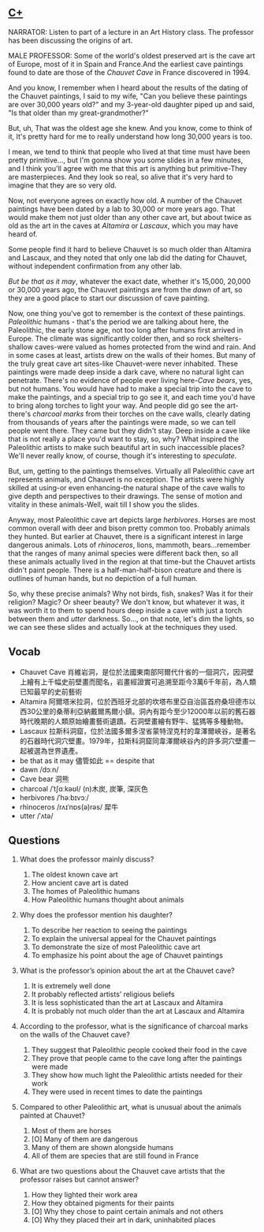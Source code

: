 ## [C+](https://img.kmf.com/toefl/listening/audio/97ec41a0781678df5464b0a897153fd4.mp3)

NARRATOR: Listen to part of a lecture in an Art History class. The professor has been discussing the origins of art.

MALE PROFESSOR: Some of the world's oldest preserved art is the cave art of Europe, most of it in Spain and France.And the earliest cave paintings found to date are those of the *Chauvet Cave* in France discovered in 1994.

And you know, I remember when I heard about the results of the dating of the Chauvet paintings, I said to my wife, "Can you believe these paintings are over 30,000 years old?" and my 3-year-old daughter piped up and said, "Is that older than my great-grandmother?"

But, uh, That was the oldest age she knew. And you know, come to think of it, It's pretty hard for me to really understand how long 30,000 years is too.

I mean, we tend to think that people who lived at that time must have been pretty primitive..., but I'm gonna show you some slides in a few minutes, and I think you'll agree with me that this art is anything but primitive-They are masterpieces. And they look so real, so alive that it's very hard to imagine that they are so very old.

Now, not everyone agrees on exactly how old. A number of the Chauvet paintings have been dated by a lab to 30,000 or more years ago. That would make them not just older than any other cave art, but about twice as old as the art in the caves at *Altamira* or *Lascaux*, which you may have heard of.

Some people find it hard to believe Chauvet is so much older than Altamira and Lascaux, and they noted that only one lab did the dating for Chauvet, without independent confirmation from any other lab.

*But be that as it may*, whatever the exact date, whether it's 15,000, 20,000 or 30,000 years ago, the Chauvet paintings are from the *dawn* of art, so they are a good place to start our discussion of cave painting.

Now, one thing you've got to remember is the context of these paintings. *Paleolithic* humans - that's the period we are talking about here, the Paleolithic, the early stone age, not too long after humans first arrived in Europe. The climate was significantly colder then, and so rock shelters-shallow caves-were valued as homes protected from the wind and rain. And in some cases at least, artists drew on the walls of their homes. But many of the truly great cave art sites-like Chauvet-were never inhabited. These paintings were made deep inside a dark cave, where no natural light can penetrate. There's no evidence of people ever living here-*Cave bears*, yes, but not humans. You would have had to make a special trip into the cave to make the paintings, and a special trip to go see it, and each time you'd have to bring along torches to light your way. And people did go see the art-there's *charcoal marks* from their torches on the cave walls, clearly dating from thousands of years after the paintings were made, so we can tell people went there. They came but they didn't stay. Deep inside a cave like that is not really a place you'd want to stay, so, why? What inspired the Paleolithic artists to make such beautiful art in such inaccessible places? We'll never really know, of course, though it's interesting to *speculate*.

But, um, getting to the paintings themselves. Virtually all Paleolithic cave art represents animals, and Chauvet is no exception. The artists were highly skilled at using-or even enhancing-the natural shape of the cave walls to give depth and perspectives to their drawings. The sense of motion and vitality in these animals-Well, wait till I show you the slides.

Anyway, most Paleolithic cave art depicts large *herbivores*. Horses are most common overall with deer and bison pretty common too. Probably animals they hunted. But earlier at Chauvet, there is a significant interest in large dangerous animals. Lots of *rhinoceros*, lions, mammoth, bears...remember that the ranges of many animal species were different back then, so all these animals actually lived in the region at that time-but the Chauvet artists didn't paint people. There is a half-man-half-bison creature and there is outlines of human hands, but no depiction of a full human.

So, why these precise animals? Why not birds, fish, snakes? Was it for their religion? Magic? Or sheer beauty? We don't know, but whatever it was, it was worth it to them to spend hours deep inside a cave with just a torch between them and *utter* darkness. So..., on that note, let's dim the lights, so we can see these slides and actually look at the techniques they used.

## Vocab
- Chauvet Cave 肖維岩洞，是位於法國東南部阿爾代什省的一個洞穴，因洞壁上繪有上千幅史前壁畫而聞名，岩畫經證實可追溯至距今3萬6千年前，為人類已知最早的史前藝術
- Altamira 阿爾塔米拉洞，位於西班牙北部的坎塔布里亞自治區首府桑坦德市以西30公里的桑蒂利亞納戴爾馬爾小鎮。洞內有距今至少12000年以前的舊石器時代晚期的人類原始繪畫藝術遺蹟。石洞壁畫繪有野牛、猛獁等多種動物。
- Lascaux 拉斯科洞窟，位於法國多爾多涅省蒙特涅克村的韋澤爾峽谷，是著名的石器時代洞穴壁畫。1979年，拉斯科洞窟同韋澤爾峽谷內的許多洞穴壁畫一起被選為世界遺產。
- be that as it may 儘管如此 == despite that 
- dawn /dɔːn/ 
- Cave bear 洞熊
- charcoal /ˈtʃɑːkəʊl/ (n)木炭, 炭筆, 深灰色
- herbivores /ˈhəːbɪvɔː/ 
- rhinoceros /rʌɪˈnɒs(ə)rəs/ 犀牛
- utter /ˈʌtə/ 

## Questions

1. What does the professor mainly discuss? 
	1. The oldest known cave art
	1. How ancient cave art is dated
	1. The homes of Paleolithic humans
	1. How Paleolithic humans thought about animals

2. Why does the professor mention his daughter? 
	1. To describe her reaction to seeing the paintings
	1. To explain the universal appeal for the Chauvet paintings
	1. To demonstrate the size of most Paleolithic cave art
	1. To emphasize his point about the age of Chauvet paintings

3. What is the professor’s opinion about the art at the Chauvet cave? 
	1. It is extremely well done
	1. It probably reflected artists’ religious beliefs
	1. It is less sophisticated than the art at Lascaux and Altamira
	1. It is probably not much older than the art at Lascaux and Altamira

4. According to the professor, what is the significance of charcoal marks on the walls of the Chauvet cave? 
	1. They suggest that Paleolithic people cooked their food in the cave
	1. They prove that people came to the cave long after the paintings were made
	1. They show how much light the Paleolithic artists needed for their work
	1. They were used in recent times to date the paintings

5. Compared to other Paleolithic art, what is unusual about the animals painted at Chauvet? 
	1. Most of them are horses
	1. [O] Many of them are dangerous
	1. Many of them are shown alongside humans
	1. All of them are species that are still found in France

6. What are two questions about the Chauvet cave artists that the professor raises but cannot answer? 
	1. How they lighted their work area
	1. How they obtained pigments for their paints
	1. [O] Why they chose to paint certain animals and not others
	1. [O] Why they placed their art in dark, uninhabited places

